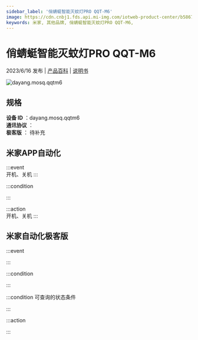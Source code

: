 ```yaml
---
sidebar_label: '俏蜻蜓智能灭蚊灯PRO QQT-M6'
image: https://cdn.cnbj1.fds.api.mi-img.com/iotweb-product-center/b58671c38b457e0882b1cb903f8ee7fe_1686029705006.png?GalaxyAccessKeyId=AKVGLQWBOVIRQ3XLEW&Expires=9223372036854775807&Signature=eNnCDP6lUmXSdrJE3MSA2oXC5os=
keywords: 米家, 其他品牌, 俏蜻蜓智能灭蚊灯PRO QQT-M6, 
---
```

# 俏蜻蜓智能灭蚊灯PRO QQT-M6

2023/6/16 发布 | [产品百科](https://home.mi.com/webapp/content/baike/product/index.html?model=dayang.mosq.qqtm6/) | [说明书](https://home.mi.com/views/introduction.html?model=dayang.mosq.qqtm6&region=cn)

![dayang.mosq.qqtm6](https://cdn.cnbj1.fds.api.mi-img.com/iotweb-product-center/b58671c38b457e0882b1cb903f8ee7fe_1686029705006.png?GalaxyAccessKeyId=AKVGLQWBOVIRQ3XLEW&Expires=9223372036854775807&Signature=eNnCDP6lUmXSdrJE3MSA2oXC5os=)

## 规格  
> 
**设备 ID** ：dayang.mosq.qqtm6  
**通讯协议** ：  
**极客版**  ： 待补充 


## 米家APP自动化  

:::event  
开机、关机
:::

:::condition  

:::

:::action   
开机、关机
:::

## 米家自动化极客版  

:::event  

:::

:::condition  

:::

:::condition 可查询的状态条件  

:::

:::action  

:::

        

